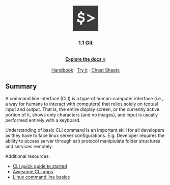 <p align="center">
<img src="cli-logo.png" alt="Logo" width="80" height="80">

  <h3 align="center">1.1 Git</h3>
  <p align="center">
    <br />
    <a href="https://www.sdstate.edu/information-technology/linux-command-line-documentation" target="_blank"><strong>Explore the docs »</strong></a>
    <br />
    <br />
    <a href="https://lifehacker.com/a-command-line-primer-for-beginners-5633909" target="_blank">Handbook</a>
    ·
    <a href="https://bellard.org/jslinux/vm.html?url=https://bellard.org/jslinux/buildroot-x86.cfg">Try it</a>
    ·
    <a href="https://www.linuxtrainingacademy.com/linux-commands-cheat-sheet/" target="_blank">Cheat Sheets</a>
  </p>
</p>

## Summary

A command line interface (CLI) is a type of human-computer interface (i.e., a way for humans to interact with computers) that relies solely on textual input and output. That is, the entire display screen, or the currently active portion of it, shows only characters (and no images), and input is usually performed entirely with a keyboard.

Understanding of basic CLI command is an important skill for all developers as they have to face linux server configurations. E.g. Developer requires the ability to access server through ssh protocol manipiulate folder structures and services remotely.

Additional resources:

* [CLI quick guide to started](https://www.makeuseof.com/tag/a-quick-guide-to-get-started-with-the-linux-command-line/)
* [Awesome CLI apps](https://github.com/agarrharr/awesome-cli-apps)
* [Linux command line basics](https://www.techspot.com/guides/835-linux-command-line-basics/)
